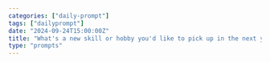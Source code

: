 ```yaml
---
categories: ["daily-prompt"]
tags: ["dailyprompt"]
date: "2024-09-24T15:00:00Z"
title: "What's a new skill or hobby you'd like to pick up in the next year?"
type: "prompts"
---
```

